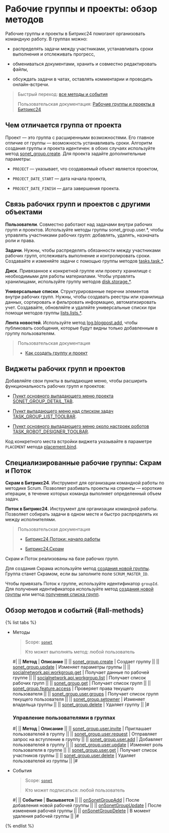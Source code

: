 # Рабочие группы и проекты: обзор методов

Рабочие группы и проекты в Битрикс24 помогают организовать командную работу. В группах можно:

-  распределять задачи между участниками, устанавливать сроки выполнения и отслеживать прогресс,

-  обмениваться документами, хранить и совместно редактировать файлы,

-  обсуждать задачи в чатах, оставлять комментарии и проводить онлайн-встречи.

> Быстрый переход: [все методы и события](#all-methods)
>
> Пользовательская документация: [Рабочие группы и проекты в Битрикс24](https://helpdesk.bitrix24.ru/open/24491358/)

## Чем отличается группа от проекта

Проект — это группа с расширенными возможностями. Его главное отличие от группы — возможность устанавливать сроки. Алгоритм создания группы и проекта идентичен: в обоих случаях используйте метод [sonet_group.create](../sonet-group-create.md). Для проекта задайте дополнительные параметры:

-  `PROJECT` — указывает, что создаваемый объект является проектом,

-  `PROJECT_DATE_START` — дата начала проекта,

-  `PROJECT_DATE_FINISH` — дата завершения проекта.
  
## Связь рабочих групп и проектов с другими объектами

**Пользователи**. Совместно работают над задачами внутри рабочих групп и проектов. Используйте методы группы sonet_group.user.\*, чтобы управлять участниками рабочих групп: добавлять, удалять, назначать роли и права.

**Задачи**. Нужны, чтобы распределять обязанности между участниками рабочих групп, отслеживать выполнение и контролировать сроки. Создавайте и изменяйте задачи с помощью группы методов [tasks.task.\*](../../tasks/index.md).

**Диск**. Привязанное к конкретной группе или проекту хранилище с необходимыми для работы материалами. Чтобы управлять хранилищами, используйте группу методов [disk.storage.\*](../../disk/storage/index.md).

**Универсальные списки**. Структурированные перечни элементов внутри рабочих групп. Нужны, чтобы создавать реестры или хранилища данных, сортировать и фильтровать информацию, автоматизировать учет. Создавайте, обновляйте и удаляйте универсальные списки при помощи методов группы [lists.lists.\*](../../lists/lists/index.md).

**Лента новостей**. Используйте метод [log.blogpost.add](../../log/log-blogpost-add.md), чтобы публиковать сообщения, которые будут видны только добавленным в группу пользователям.

> Пользовательская документация
>
> - [Как создать группу и проект](https://helpdesk.bitrix24.ru/open/22699004/)

## Виджеты рабочих групп и проектов

Добавляйте свои пункты в выпадающие меню, чтобы расширить функциональность рабочих групп и проектов:

-  [Пункт основного выпадающего меню проекта SONET_GROUP_DETAIL_TAB](../../widgets/workgroups/index.md). 

-  [Пункт выпадающего меню над списком задач TASK_GROUP_LIST_TOOLBAR](../../widgets/workgroups//toolbar.md).

-  [Пункт основного выпадающего меню около настроек роботов TASK_ROBOT_DESIGNER_TOOLBAR](../../widgets/workgroups/robot-designer-toolbar.md).

Код конкретного места встройки виджета указывайте в параметре `PLACEMENT` метода [placement.bind](../../widgets/placement-bind.md).

## Специализированные рабочие группы: Скрам и Поток

**Скрам в Битрикс24**. Инструмент для организации командной работы по методике Scrum. Позволяет разбивать проекты на спринты — короткие итерации, в течение которых команда выполняет определенный объем задач.

**Поток в Битрикс24**. Инструмент для организации командной работы. Позволяет собирать задачи в одном месте и быстро распределять их между исполнителями.

> Пользовательская документация
> 
> - [Битрикс24 Потоки: начало работы](https://helpdesk.bitrix24.ru/open/21307026/?sphrase_id=145628976)
> 
> - [Битрикс24.Скрам](https://helpdesk.bitrix24.ru/open/13660630/?sphrase_id=145628940)

Скрам и Поток реализованы на базе рабочих групп.

Для создания Скрама используйте метод [создания новой группы](../sonet-group-create.md). Группа станет Скрамом, если вы заполните поле `SCRUM_MASTER_ID`.

Чтобы привязать Поток к группе, используйте идентификатор `groupId`. Для получения идентификатора используйте метод [создания новой группы](../sonet-group-create.md) или метод [получения списка групп](../socialnetwork-api-workgroup-list.md).

## Обзор методов и событий {#all-methods}

{% list tabs %}

- Методы

    > Scope: [`sonet`](../../scopes/permissions.md)
    >
    > Кто может выполнять метод: любой пользователь

    #|
    || **Метод**                        | **Описание**                                ||
    || [sonet_group.create](../sonet-group-create.md)              | Создает группу                              ||
    || [sonet_group.update](../sonet-group-update.md)               | Изменяет параметры группы                   ||
    || [socialnetwork.api.workgroup.get](../socialnetwork-api-workgroup-get.md)  | Получает данные по рабочей группе           ||
    || [socialnetwork.api.workgroup.list](../socialnetwork-api-workgroup-list.md) | Получает список рабочих групп               ||
    || [sonet_group.get](../sonet-group-get.md)                  | Получает список групп                       ||
    || [sonet_group.feature.access](../sonet-group-feature-access.md)       | Проверяет права текущего пользователя       ||
    || [sonet_group.user.groups](../sonet-group-user-groups.md)          | Получает список групп текущего пользователя ||
    || [sonet_group.setowner](../sonet-group-setowner.md)             | Изменяет владельца группы                   ||
    || [sonet_group.delete](../sonet-group-delete.md)               | Удаляет группу                              ||
    |#

    ### Управление пользователями в группах
    #|
    || **Метод**                        | **Описание**                                ||
    || [sonet_group.user.invite](../members/sonet-group-user-invite.md)          | Приглашает пользователей в группу           ||
    || [sonet_group.user.request](../members/sonet-group-user-request.md)         | Отправляет запрос на вступление в группу    ||
    || [sonet_group.user.add](../members/sonet-group-user-add.md)             | Добавляет пользователей в группу            ||
    || [sonet_group.user.update](../members/sonet-group-user-update.md)          | Изменяет роль пользователя в группе         ||
    || [sonet_group.user.get](../members/sonet-group-user-get.md)             | Получает список участников группы           ||
    || [sonet_group.user.delete](../members/sonet-group-user-delete.md)          | Удаляет пользователей из группы             ||
    |#

- События

    > Scope: [`sonet`](../../scopes/permissions.md)
    >
    > Кто может подписаться: любой пользователь

    #|
    || **Событие**                      | **Вызывается**                              ||
    || [onSonetGroupAdd](../events/on-sonet-group-add.md)       | После добавления новой рабочей группы ||
    || [onSonetGroupUpdate](../events/on-sonet-group-update.md) | После изменения рабочей группы        ||
    || [onSonetGroupDelete](../events/on-sonet-group-delete.md) | В момент удаления рабочей группы         ||
    |#

{% endlist %}